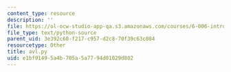 ```yaml
---
content_type: resource
description: ''
file: https://ol-ocw-studio-app-qa.s3.amazonaws.com/courses/6-006-introduction-to-algorithms-fall-2011/e1bf91495a4b705a5a7794d01029d802_avl.py
file_type: text/python-source
parent_uid: 3e392c68-f217-c957-d2c8-70f39c63c084
resourcetype: Other
title: avl.py
uid: e1bf9149-5a4b-705a-5a77-94d01029d802
---
```

